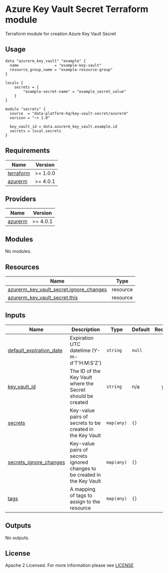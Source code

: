 # Azure Key Vault Secret Terraform module
Terraform module for creation Azure Key Vault Secret

## Usage

```hcl
data "azurerm_key_vault" "example" {
  name                = "example-key-vault"
  resource_group_name = "example-resource-group"
}

locals {
    secrets = { 
        "example-secret-name" = "example_secret_value" 
    }
}

module "secrets" {
  source  = "data-platform-hq/key-vault-secret/azurerm"
  version = "~> 1.0"

  key_vault_id = data.azurerm_key_vault.example.id
  secrets = local.secrets
}
```

<!-- BEGIN_TF_DOCS -->
## Requirements

| Name | Version |
|------|---------|
| <a name="requirement_terraform"></a> [terraform](#requirement\_terraform) | >= 1.0.0 |
| <a name="requirement_azurerm"></a> [azurerm](#requirement\_azurerm) | >= 4.0.1 |

## Providers

| Name | Version |
|------|---------|
| <a name="provider_azurerm"></a> [azurerm](#provider\_azurerm) | >= 4.0.1 |

## Modules

No modules.

## Resources

| Name | Type |
|------|------|
| [azurerm_key_vault_secret.ignore_changes](https://registry.terraform.io/providers/hashicorp/azurerm/latest/docs/resources/key_vault_secret) | resource |
| [azurerm_key_vault_secret.this](https://registry.terraform.io/providers/hashicorp/azurerm/latest/docs/resources/key_vault_secret) | resource |

## Inputs

| Name | Description | Type | Default | Required |
|------|-------------|------|---------|:--------:|
| <a name="input_default_expiration_date"></a> [default\_expiration\_date](#input\_default\_expiration\_date) | Expiration UTC datetime (Y-m-d'T'H:M:S'Z') | `string` | `null` | no |
| <a name="input_key_vault_id"></a> [key\_vault\_id](#input\_key\_vault\_id) | The ID of the Key Vault where the Secret should be created | `string` | n/a | yes |
| <a name="input_secrets"></a> [secrets](#input\_secrets) | Key-value pairs of secrets to be created in the Key Vault | `map(any)` | `{}` | no |
| <a name="input_secrets_ignore_changes"></a> [secrets\_ignore\_changes](#input\_secrets\_ignore\_changes) | Key-value pairs of secrets ignored changes to be created in the Key Vault | `map(any)` | `{}` | no |
| <a name="input_tags"></a> [tags](#input\_tags) | A mapping of tags to assign to the resource | `map(any)` | `{}` | no |

## Outputs

No outputs.
<!-- END_TF_DOCS -->

## License

Apache 2 Licensed. For more information please see [LICENSE](https://github.com/data-platform-hq/terraform-azurerm-key-vault-secret/tree/main/LICENSE)
